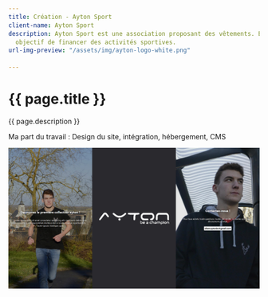 ```yaml
---
title: Création - Ayton Sport
client-name: Ayton Sport
description: Ayton Sport est une association proposant des vêtements. Elle a pour
  objectif de financer des activités sportives.
url-img-preview: "/assets/img/ayton-logo-white.png"

---
```

# {{ page.title }}

{{ page.description }}

Ma part du travail : Design du site, intégration, hébergement, CMS

![Screenshot d'illustration du site internet Ayton Sport](/assets/uploads/screenshot_ayton_sport.jpg "Screenshot d'illustration du site internet Ayton Sport")